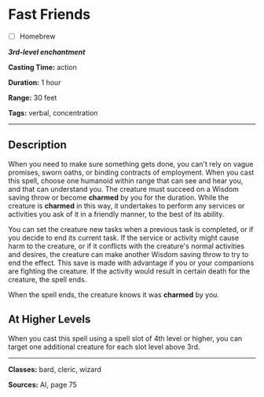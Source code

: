 # Fast Friends

- [ ] Homebrew

***3rd-level enchantment***

**Casting Time:** action

**Duration:** 1 hour

**Range:** 30 feet

**Tags:** verbal, concentration

---

## Description
When you need to make sure something gets done, you can't rely on vague promises, sworn oaths, or binding contracts of employment.
When you cast this spell, choose one humanoid within range that can see and hear you, and that can understand you.
The creature must succeed on a Wisdom saving throw or become **charmed** by you for the duration.
While the creature is **charmed** in this way, it undertakes to perform any services or activities you ask of it in a friendly manner, to the best of its ability.

You can set the creature new tasks when a previous task is completed, or if you decide to end its current task.
If the service or activity might cause harm to the creature, or if it conflicts with the creature's normal activities and desires, the creature can make another Wisdom saving throw to try to end the effect.
This save is made with advantage if you or your companions are fighting the creature.
If the activity would result in certain death for the creature, the spell ends.

When the spell ends, the creature knows it was **charmed** by you.

## At Higher Levels
When you cast this spell using a spell slot of 4th level or higher, you can target one additional creature for each slot level above 3rd.

---

**Classes:** bard, cleric, wizard

**Sources:** AI, page 75
